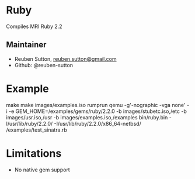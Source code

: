 Ruby
====

Compiles MRI Ruby 2.2

Maintainer
----------

* Reuben Sutton, reuben.sutton@gmail.com
* Github: @reuben-sutton

Example
=======

make
make images/examples.iso
rumprun qemu -g'-nographic -vga none' -i -e GEM_HOME=/examples/gems/ruby/2.2.0 -b images/stubetc.iso,/etc -b images/usr.iso,/usr -b images/examples.iso,/examples bin/ruby.bin -I/usr/lib/ruby/2.2.0/ -I/usr/lib/ruby/2.2.0/x86_64-netbsd/ /examples/test_sinatra.rb

Limitations
===========

* No native gem support
